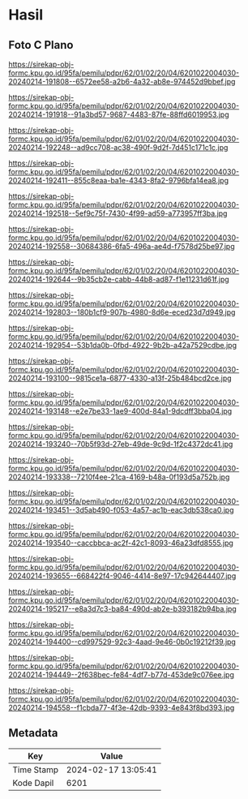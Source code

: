 # Hasil

## Foto C Plano

https://sirekap-obj-formc.kpu.go.id/95fa/pemilu/pdpr/62/01/02/20/04/6201022004030-20240214-191808--6572ee58-a2b6-4a32-ab8e-974452d9bbef.jpg

https://sirekap-obj-formc.kpu.go.id/95fa/pemilu/pdpr/62/01/02/20/04/6201022004030-20240214-191918--91a3bd57-9687-4483-87fe-88ffd6019953.jpg

https://sirekap-obj-formc.kpu.go.id/95fa/pemilu/pdpr/62/01/02/20/04/6201022004030-20240214-192248--ad9cc708-ac38-490f-9d2f-7d451c171c1c.jpg

https://sirekap-obj-formc.kpu.go.id/95fa/pemilu/pdpr/62/01/02/20/04/6201022004030-20240214-192411--855c8eaa-ba1e-4343-8fa2-9796bfa14ea8.jpg

https://sirekap-obj-formc.kpu.go.id/95fa/pemilu/pdpr/62/01/02/20/04/6201022004030-20240214-192518--5ef9c75f-7430-4f99-ad59-a773957ff3ba.jpg

https://sirekap-obj-formc.kpu.go.id/95fa/pemilu/pdpr/62/01/02/20/04/6201022004030-20240214-192558--30684386-6fa5-496a-ae4d-f7578d25be97.jpg

https://sirekap-obj-formc.kpu.go.id/95fa/pemilu/pdpr/62/01/02/20/04/6201022004030-20240214-192644--9b35cb2e-cabb-44b8-ad87-f1e11231d61f.jpg

https://sirekap-obj-formc.kpu.go.id/95fa/pemilu/pdpr/62/01/02/20/04/6201022004030-20240214-192803--180b1cf9-907b-4980-8d6e-eced23d7d949.jpg

https://sirekap-obj-formc.kpu.go.id/95fa/pemilu/pdpr/62/01/02/20/04/6201022004030-20240214-192954--53b1da0b-0fbd-4922-9b2b-a42a7529cdbe.jpg

https://sirekap-obj-formc.kpu.go.id/95fa/pemilu/pdpr/62/01/02/20/04/6201022004030-20240214-193100--9815ce1a-6877-4330-a13f-25b484bcd2ce.jpg

https://sirekap-obj-formc.kpu.go.id/95fa/pemilu/pdpr/62/01/02/20/04/6201022004030-20240214-193148--e2e7be33-1ae9-400d-84a1-9dcdff3bba04.jpg

https://sirekap-obj-formc.kpu.go.id/95fa/pemilu/pdpr/62/01/02/20/04/6201022004030-20240214-193240--70b5f93d-27eb-49de-9c9d-1f2c4372dc41.jpg

https://sirekap-obj-formc.kpu.go.id/95fa/pemilu/pdpr/62/01/02/20/04/6201022004030-20240214-193338--7210f4ee-21ca-4169-b48a-0f193d5a752b.jpg

https://sirekap-obj-formc.kpu.go.id/95fa/pemilu/pdpr/62/01/02/20/04/6201022004030-20240214-193451--3d5ab490-f053-4a57-ac1b-eac3db538ca0.jpg

https://sirekap-obj-formc.kpu.go.id/95fa/pemilu/pdpr/62/01/02/20/04/6201022004030-20240214-193540--caccbbca-ac2f-42c1-8093-46a23dfd8555.jpg

https://sirekap-obj-formc.kpu.go.id/95fa/pemilu/pdpr/62/01/02/20/04/6201022004030-20240214-193655--668422f4-9046-4414-8e97-17c942644407.jpg

https://sirekap-obj-formc.kpu.go.id/95fa/pemilu/pdpr/62/01/02/20/04/6201022004030-20240214-195217--e8a3d7c3-ba84-490d-ab2e-b393182b94ba.jpg

https://sirekap-obj-formc.kpu.go.id/95fa/pemilu/pdpr/62/01/02/20/04/6201022004030-20240214-194400--cd997529-92c3-4aad-9e46-0b0c19212f39.jpg

https://sirekap-obj-formc.kpu.go.id/95fa/pemilu/pdpr/62/01/02/20/04/6201022004030-20240214-194449--2f638bec-fe84-4df7-b77d-453de9c076ee.jpg

https://sirekap-obj-formc.kpu.go.id/95fa/pemilu/pdpr/62/01/02/20/04/6201022004030-20240214-194558--f1cbda77-4f3e-42db-9393-4e843f8bd393.jpg


## Metadata

| Key        | Value               |
| ---------- | ------------------- |
| Time Stamp | 2024-02-17 13:05:41 |
| Kode Dapil | 6201                |



